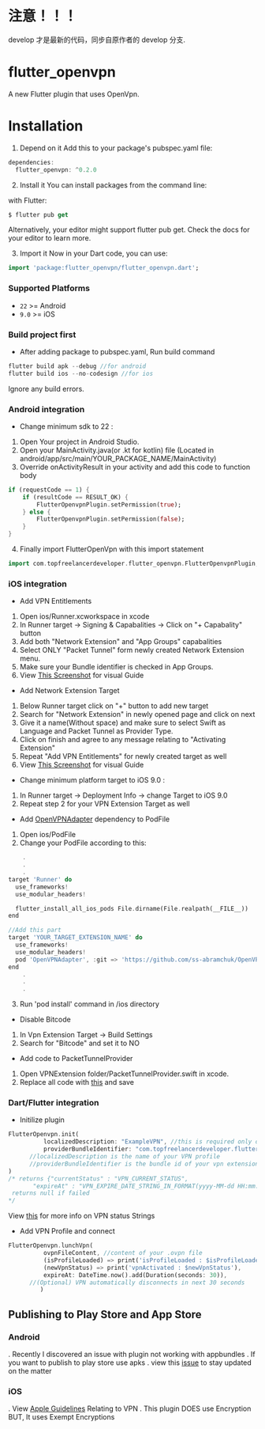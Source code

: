 # 注意！！！

develop 才是最新的代码，同步自原作者的 develop 分支.

# flutter_openvpn

A new Flutter plugin that uses OpenVpn.

# Installation

1. Depend on it
   Add this to your package's pubspec.yaml file:

```dart
dependencies:
  flutter_openvpn: ^0.2.0

```

2. Install it
   You can install packages from the command line:

with Flutter:

```dart
$ flutter pub get
```

Alternatively, your editor might support flutter pub get. Check the docs for your editor to learn more.

3. Import it
   Now in your Dart code, you can use:

```dart
import 'package:flutter_openvpn/flutter_openvpn.dart';
```

### Supported Platforms

- `22` >= Android
- `9.0` >= iOS

### Build project first

- After adding package to pubspec.yaml, Run build command

```dart
flutter build apk --debug //for android
flutter build ios --no-codesign //for ios
```

Ignore any build errors.

### Android integration

- Change minimum sdk to 22 :

1. Open Your project in Android Studio.
2. Open your MainActivity.java(or .kt for kotlin) file
   (Located in android/app/src/main/YOUR_PACKAGE_NAME/MainActivity)
3. Override onActivityResult in your activity and add this code to function body

```dart
if (requestCode == 1) {
    if (resultCode == RESULT_OK) {
        FlutterOpenvpnPlugin.setPermission(true);
    } else {
        FlutterOpenvpnPlugin.setPermission(false);
    }
}
```

4. Finally import FlutterOpenVpn with this import statement

```dart
import com.topfreelancerdeveloper.flutter_openvpn.FlutterOpenvpnPlugin;
```

### iOS integration

- Add VPN Entitlements

1. Open ios/Runner.xcworkspace in xcode
2. In Runner target -> Signing & Capabalities -> Click on "+ Capabality" button
3. Add both "Network Extension" and "App Groups" capabalities
4. Select ONLY "Packet Tunnel" form newly created Network Extension menu.
5. Make sure your Bundle identifier is checked in App Groups.
6. View [This Screenshot](https://gitlab.com/topfreelancerdeveloper/flutter_openvpn/-/blob/master/screenshots/add_runner_entitlements.png) for visual Guide

- Add Network Extension Target

1. Below Runner target click on "+" button to add new target
2. Search for "Network Extension" in newly opened page and click on next
3. Give it a name(Without space) and make sure to select Swift as Language and Packet Tunnel as Provider Type.
4. Click on finish and agree to any message relating to "Activating Extension"
5. Repeat "Add VPN Entitlements" for newly created target as well
6. View [This Screenshot](https://gitlab.com/topfreelancerdeveloper/flutter_openvpn/-/blob/master/screenshots/add_vpn_extension.png) for visual Guide

- Change minimum platform target to iOS 9.0 :

1. In Runner target -> Deployment Info -> change Target to iOS 9.0
2. Repeat step 2 for your VPN Extension Target as well

- Add [OpenVPNAdapter](https://github.com/ss-abramchuk/OpenVPNAdapter) dependency to PodFile

1. Open ios/PodFile
2. Change your PodFile according to this:

```dart
	.
	.
	.
target 'Runner' do
  use_frameworks!
  use_modular_headers!

  flutter_install_all_ios_pods File.dirname(File.realpath(__FILE__))
end

//Add this part
target 'YOUR_TARGET_EXTENSION_NAME' do
  use_frameworks!
  use_modular_headers!
  pod 'OpenVPNAdapter', :git => 'https://github.com/ss-abramchuk/OpenVPNAdapter.git', :tag => '0.7.0'
end
	.
	.
	.
```

3. Run 'pod install' command in /ios directory

- Disable Bitcode

1. In Vpn Extension Target -> Build Settings
2. Search for "Bitcode" and set it to NO

- Add code to PacketTunnelProvider

1. Open VPNExtension folder/PacketTunnelProvider.swift in xcode.
2. Replace all code with [this](https://gitlab.com/topfreelancerdeveloper/flutter_openvpn/-/blob/master/example/ios/RunnerExtension/PacketTunnelProvider.swift) and save

### Dart/Flutter integration

- Initilize plugin

```dart
FlutterOpenvpn.init(
          localizedDescription: "ExampleVPN", //this is required only on iOS
          providerBundleIdentifier: "com.topfreelancerdeveloper.flutterOpenvpnExample.RunnerExtension",//this is required only on iOS
	  //localizedDescription is the name of your VPN profile
	  //providerBundleIdentifier is the bundle id of your vpn extension
)
/* returns {"currentStatus" : "VPN_CURRENT_STATUS",
	   "expireAt" : "VPN_EXPIRE_DATE_STRING_IN_FORMAT(yyyy-MM-dd HH:mm:ss)",} if successful
 returns null if failed
*/
```

View [this](https://gitlab.com/topfreelancerdeveloper/flutter_openvpn/-/blob/master/ios/Classes/VPNUtils.swift) for more info on VPN status Strings

- Add VPN Profile and connect

```dart
FlutterOpenvpn.lunchVpn(
          ovpnFileContent, //content of your .ovpn file
          (isProfileLoaded) => print('isProfileLoaded : $isProfileLoaded'),
          (newVpnStatus) => print('vpnActivated : $newVpnStatus'),
          expireAt: DateTime.now().add(Duration(seconds: 30)),
	  //(Optional) VPN automatically disconnects in next 30 seconds
         )
```

## Publishing to Play Store and App Store

### Android

. Recently I discovered an issue with plugin not working with appbundles
. If you want to publish to play store use apks
. view this [issue](https://gitlab.com/topfreelancerdeveloper/flutter_openvpn/-/issues/1) to stay updated on the matter

### iOS

. View [Apple Guidelines](https://developer.apple.com/app-store/review/guidelines/#vpn-apps) Relating to VPN
. This plugin DOES use Encryption BUT, It uses Exempt Encryptions
